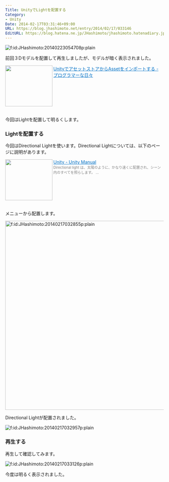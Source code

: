 ```yaml
---
Title: UnityでLightを配置する
Category:
- Unity
Date: 2014-02-17T03:31:46+09:00
URL: https://blog.jhashimoto.net/entry/2014/02/17/033146
EditURL: https://blog.hatena.ne.jp/JHashimoto/jhashimoto.hatenadiary.jp/atom/entry/12921228815718554523
---
```


<p><img title="f:id:JHashimoto:20140223054708p:plain" src="http://cdn-ak.f.st-hatena.com/images/fotolife/J/JHashimoto/20140223/20140223054708.png" alt="f:id:JHashimoto:20140223054708p:plain" /></p>
<p>前回３Dモデルを配置して再生しましたが、モデルが暗く表示されました。</p>
<p><a href="http://jhashimoto.hatenadiary.jp/entry/2014/02/17/030140" target="_blank" rel="nofollow"><img class="alignleft" src="http://capture.heartrails.com/150x130/shadow?http://jhashimoto.hatenadiary.jp/entry/2014/02/17/030140" alt="" width="150" height="130" align="left" border="0" /></a><a style="color: #0070c5;" href="http://jhashimoto.hatenadiary.jp/entry/2014/02/17/030140" target="_blank" rel="nofollow">UnityでアセットストアからAssetをインポートする - プログラマーな日々</a><a href="http://b.hatena.ne.jp/entry/http://jhashimoto.hatenadiary.jp/entry/2014/02/17/030140" target="_blank"><img src="http://b.hatena.ne.jp/entry/image/http://jhashimoto.hatenadiary.jp/entry/2014/02/17/030140" alt="" border="0" /></a></p>
<div style="clear: both;"> </div>
<p>今回はLightを配置して明るくします。</p>
<h3>Lightを配置する</h3>
<p>今回はDirectional Lightを使います。Directional Lightについては、以下のページに説明があります。</p>
<p><a href="http://docs-jp.unity3d.com/Documentation/Components/class-Light.html" target="_blank"><img class="alignleft" src="http://capture.heartrails.com/150x130/shadow?http://docs-jp.unity3d.com/Documentation/Components/class-Light.html" alt="" width="150" height="130" align="left" border="0" /></a><a style="color: #0070c5;" href="http://docs-jp.unity3d.com/Documentation/Components/class-Light.html" target="_blank">Unity - Unity Manual</a><a href="http://b.hatena.ne.jp/entry/http://docs-jp.unity3d.com/Documentation/Components/class-Light.html" target="_blank"><img src="http://b.hatena.ne.jp/entry/image/http://docs-jp.unity3d.com/Documentation/Components/class-Light.html" alt="" border="0" /></a><br /><span style="color: #808080; font-size: 80%;">Directional light は、太陽のように、かなり遠くに配置され、シーン内のすべてを照らします。 ...</span></p>
<div style="clear: both;"> </div>
<p>メニューから配置します。</p>
<p><img class="hatena-fotolife" title="f:id:JHashimoto:20140217032855p:plain" src="http://cdn-ak.f.st-hatena.com/images/fotolife/J/JHashimoto/20140217/20140217032855.png" alt="f:id:JHashimoto:20140217032855p:plain" width="600px" /></p>
<p>Directional Lightが配置されました。</p>
<p><img class="hatena-fotolife" title="f:id:JHashimoto:20140217032957p:plain" src="http://cdn-ak.f.st-hatena.com/images/fotolife/J/JHashimoto/20140217/20140217032957.png" alt="f:id:JHashimoto:20140217032957p:plain" /></p>
<h3>再生する</h3>
<p>再生して確認してみます。</p>
<p><img class="hatena-fotolife" title="f:id:JHashimoto:20140217033126p:plain" src="http://cdn-ak.f.st-hatena.com/images/fotolife/J/JHashimoto/20140217/20140217033126.png" alt="f:id:JHashimoto:20140217033126p:plain" /></p>
<p>今度は明るく表示されました。</p>
